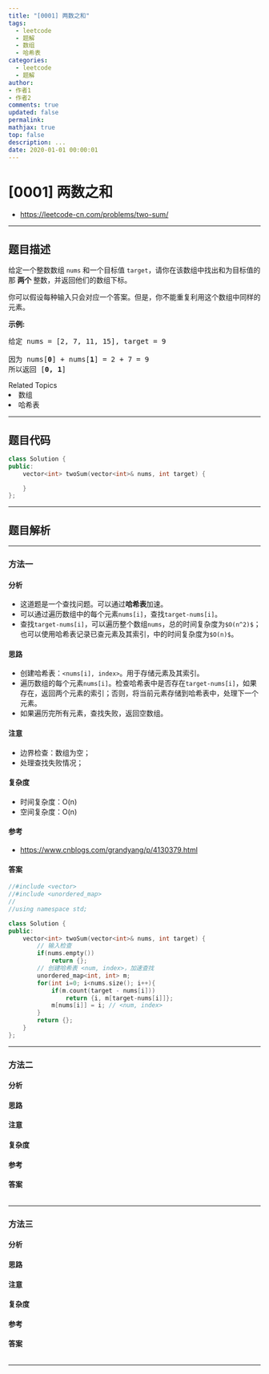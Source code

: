 ```yaml
---
title: "[0001] 两数之和"
tags:
  - leetcode
  - 题解
  - 数组
  - 哈希表
categories:
  - leetcode
  - 题解
author: 
- 作者1
- 作者2
comments: true
updated: false
permalink:
mathjax: true
top: false
description: ...
date: 2020-01-01 00:00:01
---
```


# [0001] 两数之和

* https://leetcode-cn.com/problems/two-sum/


---


## 题目描述

<p>给定一个整数数组 <code>nums</code>&nbsp;和一个目标值 <code>target</code>，请你在该数组中找出和为目标值的那&nbsp;<strong>两个</strong>&nbsp;整数，并返回他们的数组下标。</p>

<p>你可以假设每种输入只会对应一个答案。但是，你不能重复利用这个数组中同样的元素。</p>

<p><strong>示例:</strong></p>

<pre>给定 nums = [2, 7, 11, 15], target = 9

因为 nums[<strong>0</strong>] + nums[<strong>1</strong>] = 2 + 7 = 9
所以返回 [<strong>0, 1</strong>]
</pre>
<div><div>Related Topics</div><div><li>数组</li><li>哈希表</li></div></div>


---


## 题目代码

```cpp
class Solution {
public:
    vector<int> twoSum(vector<int>& nums, int target) {

    }
};
```


---


## 题目解析


---


### 方法一

#### 分析
* 这道题是一个查找问题。可以通过**哈希表**加速。
* 可以通过遍历数组中的每个元素`nums[i]`，查找`target-nums[i]`。
* 查找`target-nums[i]`，可以遍历整个数组`nums`，总的时间复杂度为`$O(n^2)$`；也可以使用哈希表记录已查元素及其索引，中的时间复杂度为`$O(n)$`。

#### 思路
* 创建哈希表：`<nums[i], index>`。用于存储元素及其索引。
* 遍历数组的每个元素`nums[i]`。检查哈希表中是否存在`target-nums[i]`，如果存在，返回两个元素的索引；否则，将当前元素存储到哈希表中，处理下一个元素。
* 如果遍历完所有元素，查找失败，返回空数组。

#### 注意
* 边界检查：数组为空；
* 处理查找失败情况；

#### 复杂度
* 时间复杂度：O(n)
* 空间复杂度：O(n)

#### 参考
* https://www.cnblogs.com/grandyang/p/4130379.html

#### 答案

```cpp
//#include <vector>
//#include <unordered_map>
//
//using namespace std;

class Solution {
public:
    vector<int> twoSum(vector<int>& nums, int target) {
        // 输入检查
        if(nums.empty())
            return {};
        // 创建哈希表 <num, index>，加速查找
        unordered_map<int, int> m;
        for(int i=0; i<nums.size(); i++){
            if(m.count(target - nums[i]))
                return {i, m[target-nums[i]]};
            m[nums[i]] = i; // <num, index>
        }
        return {};
    }
};
```


---


### 方法二

#### 分析

#### 思路

#### 注意

#### 复杂度

#### 参考

#### 答案

```cpp

```

---


### 方法三

#### 分析

#### 思路

#### 注意

#### 复杂度

#### 参考

#### 答案

```cpp

```

---

